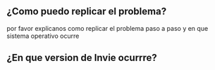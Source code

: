 ## ¿Como puedo replicar el problema?
por favor explicanos como replicar el problema paso a paso y en que sistema operativo ocurre
## ¿En que version de Invie ocurrre?

